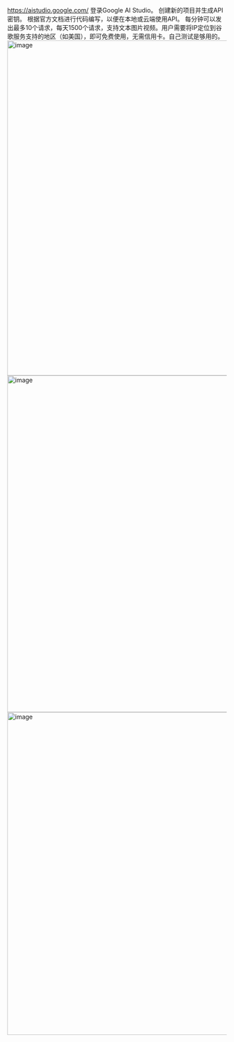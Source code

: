 https://aistudio.google.com/
登录Google AI Studio。
创建新的项目并生成API密钥。
根据官方文档进行代码编写，以便在本地或云端使用API。
每分钟可以发出最多10个请求，每天1500个请求，支持文本图片视频。用户需要将IP定位到谷歌服务支持的地区（如美国），即可免费使用，无需信用卡。自己测试是够用的。
<img width="769" alt="image" src="https://github.com/user-attachments/assets/305c5563-86be-40b5-8112-78edc2d621fe" />
<img width="773" alt="image" src="https://github.com/user-attachments/assets/5428a75f-4ca4-41c4-96ae-191f356910e3" />
<img width="741" alt="image" src="https://github.com/user-attachments/assets/63f0f28e-6217-4bc6-a827-b98f15baf1d7" />
